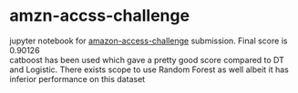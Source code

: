 # amzn-accss-challenge  

jupyter notebook for [amazon-access-challenge](https://www.kaggle.com/c/amazon-employee-access-challenge) submission. Final score is 0.90126   
catboost has been used which gave a pretty good score compared to DT and Logistic. There exists scope to use Random Forest as well albeit it has inferior performance on this dataset
